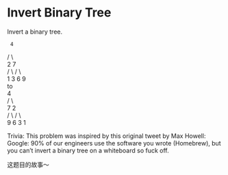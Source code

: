 Invert Binary Tree 
==
Invert a binary tree.

     4 
   /   \ <br>
  2     7<br>
 / \   / \ <br>
1   3 6   9<br>
to <br>
     4<br>
   /   \ <br>
  7     2  <br>
 / \   / \ <br>
9   6 3   1 <br>

Trivia:
This problem was inspired by this original tweet by Max Howell:
Google: 90% of our engineers use the software you wrote (Homebrew), but you can’t invert a binary tree on a whiteboard so fuck off.

这题目的故事～
